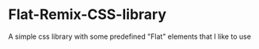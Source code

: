 # Flat-Remix-CSS-library
A simple css library with some predefined "Flat" elements that I like to use
